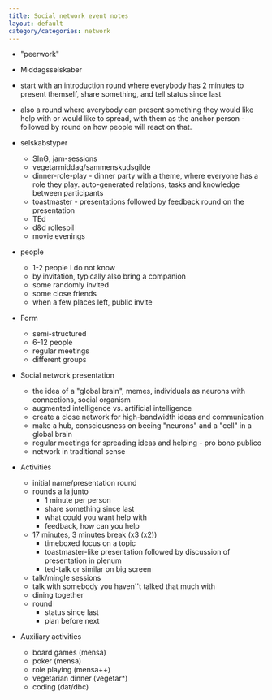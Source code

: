 ```yaml
---
title: Social network event notes
layout: default
category/categories: network
---
```


- "peerwork"

- Middagsselskaber

- start with an introduction round where everybody has 2 minutes to present themself, share something, and tell status since last
- also a round where averybody can present something they would like help with or would like to spread, with them as the anchor person - followed by round on how people will react on that.

- selskabstyper
  - SInG, jam-sessions
  - vegetarmiddag/sammenskudsgilde
  - dinner-role-play - dinner party with a theme, where everyone has a role they play. auto-generated relations, tasks and knowledge between participants
  - toastmaster - presentations followed by feedback round on the presentation
  - TEd
  - d&d rollespil
  - movie evenings

- people
  - 1-2 people I do not know
  - by invitation, typically also bring a companion
  - some randomly invited
  - some close friends
  - when a few places left, public invite 

- Form
  - semi-structured
  - 6-12 people
  - regular meetings
  - different groups
 

- Social network presentation
  - the idea of a "global brain", memes, individuals as neurons with connections, social organism
  - augmented intelligence vs. artificial intelligence
  - create a close network for high-bandwidth ideas and communication
  - make a hub, consciousness on beeing "neurons" and a "cell" in a global brain
  - regular meetings for spreading ideas and helping - pro bono publico
  - network in traditional sense

- Activities
  - initial name/presentation round
  - rounds a la junto
    - 1 minute per person
    - share something since last
    - what could you want help with
    - feedback, how can you help
  - 17 minutes, 3 minutes break (x3 (x2))
    - timeboxed focus on a topic
    - toastmaster-like presentation followed by discussion of presentation in plenum
    - ted-talk or similar on big screen
  - talk/mingle sessions
  - talk with somebody you haven''t talked that much with
  - dining together
  - round 
    - status since last
    - plan before next

- Auxiliary activities
  - board games (mensa)
  - poker (mensa)
  - role playing (mensa++)
  - vegetarian dinner (vegetar*)
  - coding (dat/dbc)
